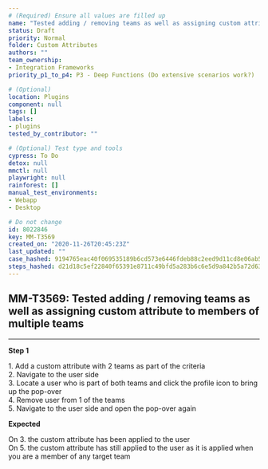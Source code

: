 ```yaml
---
# (Required) Ensure all values are filled up
name: "Tested adding / removing teams as well as assigning custom attribute to members of multiple teams"
status: Draft
priority: Normal
folder: Custom Attributes
authors: ""
team_ownership: 
- Integration Frameworks
priority_p1_to_p4: P3 - Deep Functions (Do extensive scenarios work?)

# (Optional)
location: Plugins
component: null
tags: []
labels: 
- plugins
tested_by_contributor: ""

# (Optional) Test type and tools
cypress: To Do
detox: null
mmctl: null
playwright: null
rainforest: []
manual_test_environments:
- Webapp
- Desktop

# Do not change
id: 8022846
key: MM-T3569
created_on: "2020-11-26T20:45:23Z"
last_updated: ""
case_hashed: 9194765eac40f069535189b6cd573e6446fdeb88c2eed9d11cd8e06ab5a4ae5726d32014dedbe39e62c023b4e09f2149
steps_hashed: d21d18c5ef22840f65391e8711c49bfd5a283b6c6e5d9a842b5a72d63cf6799a76daa45347b89482b229c0a15e3bcc8a
---
```


<!-- (Auto-generated) Based on frontmatter's "key" and "name" -->

## MM-T3569: Tested adding / removing teams as well as assigning custom attribute to members of multiple teams

---

**Step 1**

1\. Add a custom attribute with 2 teams as part of the criteria\
2\. Navigate to the user side\
3\. Locate a user who is part of both teams and click the profile icon to bring up the pop-over\
4\. Remove user from 1 of the teams\
5\. Navigate to the user side and open the pop-over again

**Expected**

On 3. the custom attribute has been applied to the user\
On 5. the custom attribute has still applied to the user as it is applied when you are a member of any target team
